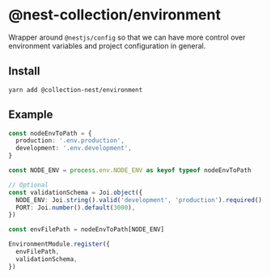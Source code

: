 # @nest-collection/environment

Wrapper around `@nestjs/config` so that we can have more control over environment variables and project configuration in
general.

## Install

```
yarn add @collection-nest/environment
```

## Example

```typescript
const nodeEnvToPath = {
  production: '.env.production',
  development: '.env.development',
}

const NODE_ENV = process.env.NODE_ENV as keyof typeof nodeEnvToPath

// Optional
const validationSchema = Joi.object({
  NODE_ENV: Joi.string().valid('development', 'production').required(),
  PORT: Joi.number().default(3000),
})

const envFilePath = nodeEnvToPath[NODE_ENV]

EnvironmentModule.register({
  envFilePath,
  validationSchema,
})
```
